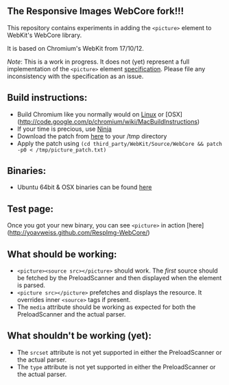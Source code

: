 The Responsive Images WebCore fork!!!
--------------------

This repository contains experiments in adding the `<picture>` element to
WebKit's WebCore library.

It is based on Chromium's WebKit from 17/10/12.

*Note*: This is a work in progress. It does not (yet) represent a full
implementation of the `<picture>` element [specification](http://picture.responsiveimages.org/). Please file any
inconsistency with the specification as an issue.


Build instructions:
----------------------
* Build Chromium like you normally would on [Linux](http://code.google.com/p/chromium/wiki/LinuxBuildInstructions) or [OSX] (http://code.google.com/p/chromium/wiki/MacBuildInstructions)
* If your time is precious, use [Ninja](http://code.google.com/p/chromium/wiki/NinjaBuild)
* Download the patch from [here](https://raw.github.com/yoavweiss/RespImg-WebCore/master/picture_patch.txt) to your /tmp directory
* Apply the patch using `(cd third_party/WebKit/Source/WebCore && patch -p0 < /tmp/picture_patch.txt)`

Binaries:
--------------------------
* Ubuntu 64bit & OSX binaries can be found [here]( https://github.com/yoavweiss/RespImg-WebCore/downloads)

Test page:
---------------------
Once you got your new binary, you can see `<picture>` in action [here] (http://yoavweiss.github.com/RespImg-WebCore/)

What should be working:
--------------------
* `<picture><source src></picture>` should work. The *first* source
  should be fetched by the PreloadScanner and then displayed when the
element is parsed.
* `<picture src></picture>` prefetches and displays the resource. It
overrides inner `<source>` tags if present.
* The `media` attribute should be working as expected for both the
PreloadScanner and the actual parser.

What shouldn't be working (yet):
--------------------
* The `srcset` attribute is not yet supported in either the PreloadScanner or the actual parser.
* The `type` attribute is not yet supported in either the PreloadScanner or the actual parser.

